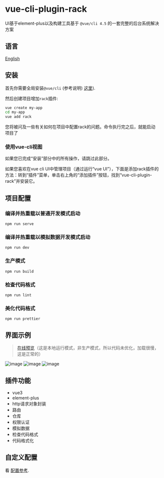 # vue-cli-plugin-rack
UI基于element-plus以及构建工具基于 `@vue/cli 4.5` 的一套完整的后台系统解决方案

## 语言
[English](https://github.com/guoweiTang/vue-cli-plugin-rack/)

## 安装

首先你需要全局安装`@vue/cli` (参考说明) [这里](https://cli.vuejs.org/zh/)).

然后创建项目增加`rack`插件:

```bash
vue create my-app
cd my-app
vue add rack
```

您将被问及一些有关如何在项目中配置rack的问题。命令执行完之后，就能启动项目了
### 使用vue-cli视图

如果您已完成“安装”部分中的所有操作，请跳过此部分。

如果您喜欢在vue cli UI中管理项目（通过运行“vue UI”），下面是添加rack插件的方法：转到“插件”菜单，单击右上角的“添加插件”按钮，找到“vue-cli-plugin-rack”并安装它。
## 项目配置

### 编译并热重载以普通开发模式启动
```
npm run serve
```
### 编译并热重载以模拟数据开发模式启动
```
npm run dev
```
### 生产模式
```
npm run build
```

### 检查代码格式
```
npm run lint
```
### 美化代码格式
```
npm run prettier
```
## 界面示例
> [在线预览](http://guoweitang.net:8080/)（这是本地运行模式，非生产模式，所以代码未优化，加载很慢，这是正常的）

![image](https://user-images.githubusercontent.com/8178166/118818566-0a052e80-b8e7-11eb-9ab2-1babc30e50a6.png)
![image](https://user-images.githubusercontent.com/8178166/118818771-4042ae00-b8e7-11eb-888a-89a039ff2b66.png)
![image](https://user-images.githubusercontent.com/8178166/118818855-5b152280-b8e7-11eb-9996-47aee33aa3ee.png)
## 插件功能
- vue3
- element-plus
- http请求对象封装
- 路由
- 仓库
- 权限认证
- 模拟数据
- 检查代码格式
- 代码格式化

## 自定义配置
看 [配置参考](https://cli.vuejs.org/zh/config/).

